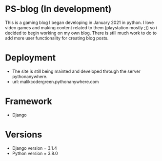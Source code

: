 # PS-blog (In development)
This is a gaming blog I began developing in January 2021 in python. I love video games and making content related to them (playstation mostly ;}) so i decided to begin working on my own blog. There is still much work to do to add more user functionality for creating blog posts. 

# Deployment 
- The site is still being mainted and developed through the server pythonanywhere. 
- url: malikcodergreen.pythonanywhere.com


# Framework
- Django


# Versions
- Django version = 3.1.4
- Python version = 3.8.0

